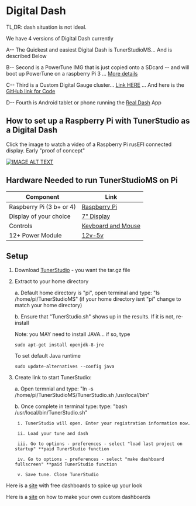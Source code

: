 # Digital Dash

TL,DR: dash situation is not ideal.

We have 4 versions of Digital Dash currently

A-- The Quickest and easiest Digital Dash is TunerStudioMS... And  is described Below

B-- Second  is a PowerTune IMG that is just copied onto a SDcard -- and will boot up PowerTune on a raspberry Pi 3 ... [More details](https://rusefi.com/forum/viewtopic.php?p=41535)

C-- Third is a Custom Digital Gauge cluster... [Link HERE](https://customgt6.com/2021/03/28/custom-digital-gauge-cluster/) ... And here is the [GitHub link for Code](https://github.com/joshellissh/pi-dgc)

D-- Fourth is Android tablet or phone running the [Real Dash](http://realdash.net/index.php) App

## How to set up a Raspberry Pi with TunerStudio as a Digital Dash

Click the image to watch a video of a Raspberry Pi rusEFI connected display. Early "proof of concept"

[![IMAGE ALT TEXT](https://user-images.githubusercontent.com/5051341/125208727-ee206800-e259-11eb-9600-6cf742fba5a6.jpg)](https://www.youtube.com/watch?v=a0mdhANrIhw "PiDash rusEFI")

## Hardware Needed to run TunerStudioMS on Pi

Component|Link
-------|----------
Raspberry Pi (3 b+ or 4)|[Raspberry Pi](https://www.sparkfun.com/products/15446?src=raspberrypi)
Display of your choice|[7" Display](https://www.amazon.com/Eviciv-Portable-Monitor-Display-1024X600/dp/B07L6WT77H/ref=sr_1_5?crid=1X69430RFAY22&dchild=1&keywords=raspberry+pi+display&qid=1626032478&s=electronics&sprefix=raspberry+pi+dis%2Celectronics%2C200&sr=1-5)
Controls|[Keyboard and Mouse](https://www.amazon.com/Logitech-Wireless-Keyboard-Control-Touchpad/dp/B014EUQOGK/ref=sxin_12?asc_contentid=amzn1.osa.1213c232-4911-4c93-a5a9-080c7940f1b5.ATVPDKIKX0DER.en_US&asc_contenttype=article&ascsubtag=amzn1.osa.1213c232-4911-4c93-a5a9-080c7940f1b5.ATVPDKIKX0DER.en_US&creativeASIN=B014EUQOGK&cv_ct_cx=raspberry+pi+keyboard&cv_ct_id=amzn1.osa.1213c232-4911-4c93-a5a9-080c7940f1b5.ATVPDKIKX0DER.en_US&cv_ct_pg=search&cv_ct_we=asin&cv_ct_wn=osp-single-source-earns-comm&dchild=1&keywords=raspberry+pi+keyboard&linkCode=oas&pd_rd_i=B014EUQOGK&pd_rd_r=049c7620-3794-42f7-9f0a-6c7b318fad45&pd_rd_w=sSrfX&pd_rd_wg=V1Net&pf_rd_p=f8108e8c-9dee-4dc9-af6c-073db3c1eea1&pf_rd_r=GXV8H8RAJ5G714NZ79M9&qid=1626032549&s=electronics&sr=1-1-a3cc9a7a-2f07-46dc-8259-ac02200376a0&tag=gadgetreview-tca-20)
12+ Power Module|[12v-5v](https://www.amazon.com/Type-C-Step-Down-Converter-Output-Waterproof/dp/B086KTGRH1/ref=sr_1_1?crid=1HPUPPNJUMBA9&dchild=1&keywords=raspberry+pi+12v+power+supply&qid=1626032600&s=electronics&sprefix=raspberry+pi+12v+p%2Celectronics%2C191&sr=1-1)

## Setup

1. Download [TunerStudio](http://tunerstudio.com/index.php/downloads) - you want the tar.gz file

2. Extract to your home directory

   a. Default home directory is "pi", open terminal and type: "ls /home/pi/TunerStudioMS" (if your home directory isnt "pi" change to match your home directory)

   b. Ensure that "TunerStudio.sh" shows up in the results. If it is not, re-install

      Note: you MAY need to install JAVA... if so, type

      `sudo apt-get install openjdk-8-jre`

      To set default Java runtime

      `sudo update-alternatives --config java`

3. Create link to start TunerStudio:

     a. Open termnial and type: "ln -s /home/pi/TunerStudioMS/TunerStudio.sh /usr/local/bin"

     b. Once complete in terminal type: type: "bash /usr/local/bin/TunerStudio.sh"

        i. TunerStudio will open. Enter your registration information now. 

        ii. Load your tune and dash

        iii. Go to options - preferences - select "load last project on startup" **paid TunerStudio function

        iv. Go to options - preferences - select "make dashboard fullscreen" **paid TunerStudio function

        v. Save tune. Close TunerStudio

Here is a [site](https://tunerstudiodashboards.com) with free dashboards to spice up your look

Here is a [site](http://www.tunerstudio.com/index.php/manuals/53-using-tunerstudio-dashboard-designer) on how to make your own custom dashboards
